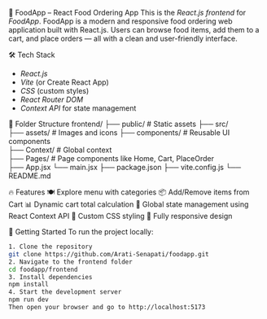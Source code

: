 🍕 FoodApp – React Food Ordering App
This is the *React.js frontend* for *FoodApp*.
FoodApp is a modern and responsive food ordering web application built with React.js. Users can browse food items, add them to a cart, and place orders — all with a clean and user-friendly interface.

🛠 Tech Stack
- *React.js*
- *Vite* (or Create React App)
- *CSS* (custom styles)
- *React Router DOM*
- *Context API* for state management

📁 Folder Structure
frontend/ ├── public/            # Static assets 
          ├── src/   
            ├── assets/          # Images and icons 
            ├── components/      # Reusable UI components   
            ├── Context/         # Global context    
            ├── Pages/           # Page components like Home, Cart, PlaceOrder    
            ├── App.jsx 
            └── main.jsx 
          ├── package.json 
          ├── vite.config.js 
          └── README.md

🔥 Features
  🍽️ Explore menu with categories
  📦 Add/Remove items from Cart
  📊 Dynamic cart total calculation
  🧠 Global state management using React Context API
  🎨 Custom CSS styling
  📱 Fully responsive design

🚀 Getting Started
To run the project locally:
```bash
1. Clone the repository
git clone https://github.com/Arati-Senapati/foodapp.git
2. Navigate to the frontend folder
cd foodapp/frontend
3. Install dependencies
npm install
4. Start the development server
npm run dev
Then open your browser and go to http://localhost:5173
